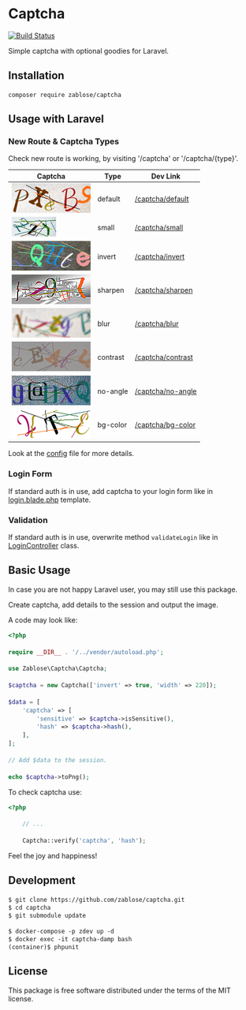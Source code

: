 # Captcha

[![Build Status](https://travis-ci.org/zablose/captcha.svg?branch=dev)](https://travis-ci.org/zablose/captcha)

Simple captcha with optional goodies for Laravel.

## Installation

```
composer require zablose/captcha
```

## Usage with Laravel

### New Route & Captcha Types

Check new route is working, by visiting '/captcha' or '/captcha/{type}'.

| Captcha | Type | Dev Link |
| --- | --- | --- |
| ![](readme/images/captcha-default.png) | default | [/captcha/default](https://captcha.zdev:44302/captcha/default) |
| ![](readme/images/captcha-small.png) | small | [/captcha/small](https://captcha.zdev:44302/captcha/small) |
| ![](readme/images/captcha-invert.png) | invert | [/captcha/invert](https://captcha.zdev:44302/captcha/invert) |
| ![](readme/images/captcha-sharpen.png) | sharpen | [/captcha/sharpen](https://captcha.zdev:44302/captcha/sharpen) |
| ![](readme/images/captcha-blur.png) | blur | [/captcha/blur](https://captcha.zdev:44302/captcha/blur) |
| ![](readme/images/captcha-contrast.png) | contrast | [/captcha/contrast](https://captcha.zdev:44302/captcha/contrast) |
| ![](readme/images/captcha-no-angle.png) | no-angle | [/captcha/no-angle](https://captcha.zdev:44302/captcha/no-angle) |
| ![](readme/images/captcha-bg-color.png) | bg-color | [/captcha/bg-color](https://captcha.zdev:44302/captcha/bg-color) |

Look at the [config](./config/captcha.php) file for more details.

### Login Form

If standard auth is in use, add captcha to your login form like in
[login.blade.php](./laravel/resources/views/auth/login.blade.php) template.

### Validation

If standard auth is in use, overwrite method `validateLogin` like in
[LoginController](./laravel/app/Http/Controllers/Auth/LoginController.php) class.

## Basic Usage

In case you are not happy Laravel user, you may still use this package.

Create captcha, add details to the session and output the image.

A code may look like:
```php
<?php

require __DIR__ . '/../vendor/autoload.php';

use Zablose\Captcha\Captcha;

$captcha = new Captcha(['invert' => true, 'width' => 220]);

$data = [
    'captcha' => [
        'sensitive' => $captcha->isSensitive(),
        'hash' => $captcha->hash(),
    ],
];

// Add $data to the session.

echo $captcha->toPng();
```

To check captcha use:
```php
<?php

    // ...

    Captcha::verify('captcha', 'hash');
```

Feel the joy and happiness!

## Development

    $ git clone https://github.com/zablose/captcha.git
    $ cd captcha
    $ git submodule update

    $ docker-compose -p zdev up -d
    $ docker exec -it captcha-damp bash
    (container)$ phpunit

## License

This package is free software distributed under the terms of the MIT license.

